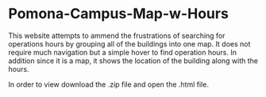 Pomona-Campus-Map-w-Hours
=========================
This website attempts to ammend the frustrations of searching for operations hours by grouping all of the buildings 
into one map. It does not require much navigation but a simple hover to find operation hours. In addition since 
it is a map, it shows the location of the building along with the hours.

In order to view download the .zip file and open the .html file.
